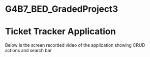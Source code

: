 # G4B7_BED_GradedProject3
# Ticket Tracker Application
Below is the screen recorded video of the application showing CRUD actions and search bar




